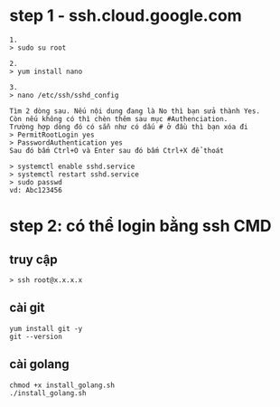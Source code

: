 # step 1 - ssh.cloud.google.com
```
1. 
> sudo su root

2. 
> yum install nano

3. 
> nano /etc/ssh/sshd_config

Tìm 2 dòng sau. Nếu nội dung đang là No thì bạn sửa thành Yes. 
Còn nếu không có thì chèn thêm sau mục #Authenciation. 
Trường hợp dòng đó có sẵn như có dấu # ở đầu thì bạn xóa đi
> PermitRootLogin yes
> PasswordAuthentication yes
Sau đó bấm Ctrl+O và Enter sau đó bấm Ctrl+X để thoát

> systemctl enable sshd.service
> systemctl restart sshd.service
> sudo passwd
vd: Abc123456
```

# step 2: có thể login bằng ssh CMD
## truy cập
```
> ssh root@x.x.x.x
```
## cài git
```
yum install git -y
git --version
```
## cài golang
```
chmod +x install_golang.sh
./install_golang.sh
```
